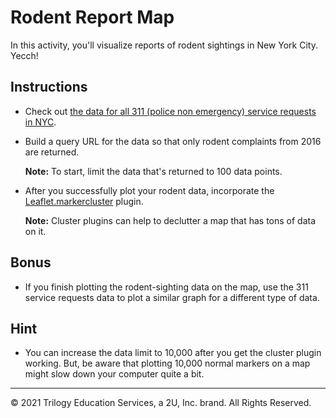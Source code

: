 # Rodent Report Map

In this activity, you'll visualize reports of rodent sightings in New York City. Yecch!

## Instructions

* Check out [the data for all 311 (police non emergency) service requests in NYC](https://data.cityofnewyork.us/Social-Services/311-Service-Requests-from-2010-to-Present/erm2-nwe9/data).

* Build a query URL for the data so that only rodent complaints from 2016 are returned.

    **Note:** To start, limit the data that's returned to 100 data points.

* After you successfully plot your rodent data, incorporate the [Leaflet.markercluster](https://github.com/Leaflet/Leaflet.markercluster) plugin.

    **Note:** Cluster plugins can help to declutter a map that has tons of data on it.

## Bonus

* If you finish plotting the rodent-sighting data on the map, use the 311 service requests data to plot a similar graph for a different type of data.

## Hint

* You can increase the data limit to 10,000 after you get the cluster plugin working. But, be aware that plotting 10,000 normal markers on a map might slow down your computer quite a bit.

---
© 2021 Trilogy Education Services, a 2U, Inc. brand. All Rights Reserved.	
